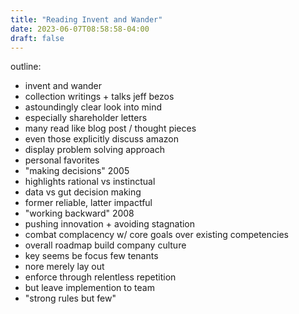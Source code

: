 ```yaml
---
title: "Reading Invent and Wander"
date: 2023-06-07T08:58:58-04:00
draft: false
---
```


outline:
- invent and wander
- collection writings + talks jeff bezos
- astoundingly clear look into mind
- especially shareholder letters
- many read like blog post / thought pieces
- even those explicitly discuss amazon
- display problem solving approach
- personal favorites
- "making decisions" 2005
- highlights rational vs instinctual
- data vs gut decision making
- former reliable, latter impactful
- "working backward" 2008
- pushing innovation + avoiding stagnation
- combat complacency w/ core goals over existing competencies
- overall roadmap build company culture
- key seems be focus few tenants
- nore merely lay out
- enforce through relentless repetition
- but leave implemention to team
- "strong rules but few"